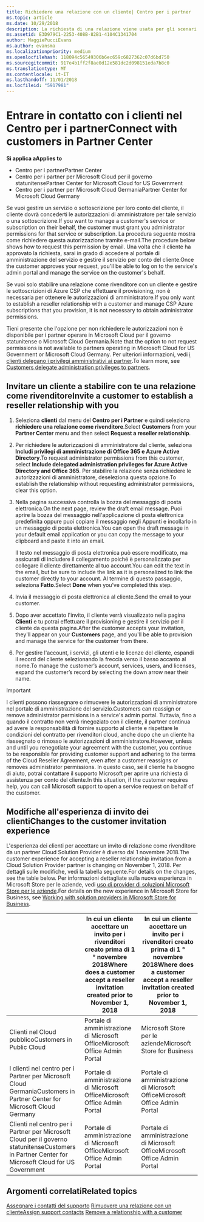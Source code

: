 ```yaml
---
title: Richiedere una relazione con un cliente| Centro per i partner
ms.topic: article
ms.date: 10/29/2018
description: La richiesta di una relazione viene usata per gli scenari multipartner e multicanale. È anche utile se un cliente rimuove i tuoi privilegi di amministratore delegato e devi ripristinarli per effettuare il provisioning o fornire supporto.
ms.assetid: E3D979C1-2253-408B-82B1-4104C1341704
author: MaggiePucciEvans
ms.author: evansma
ms.localizationpriority: medium
ms.openlocfilehash: 118094c56549306b6ec659c6827362c07d6bd750
ms.sourcegitcommit: 917e4b1ff2f8ae0d12e581dc2d098151eda7b8c0
ms.translationtype: MT
ms.contentlocale: it-IT
ms.lasthandoff: 11/01/2018
ms.locfileid: "5917981"
---
```

# <a name="connect-with-customers-in-partner-center"></a><span data-ttu-id="5a0d1-104">Entrare in contatto con i clienti nel Centro per i partner</span><span class="sxs-lookup"><span data-stu-id="5a0d1-104">Connect with customers in Partner Center</span></span>

**<span data-ttu-id="5a0d1-105">Si applica a</span><span class="sxs-lookup"><span data-stu-id="5a0d1-105">Applies to</span></span>**

-  <span data-ttu-id="5a0d1-106">Centro per i partner</span><span class="sxs-lookup"><span data-stu-id="5a0d1-106">Partner Center</span></span>
-  <span data-ttu-id="5a0d1-107">Centro per i partner per Microsoft Cloud per il governo statunitense</span><span class="sxs-lookup"><span data-stu-id="5a0d1-107">Partner Center for Microsoft Cloud for US Government</span></span>
-  <span data-ttu-id="5a0d1-108">Centro per i partner per Microsoft Cloud Germania</span><span class="sxs-lookup"><span data-stu-id="5a0d1-108">Partner Center for Microsoft Cloud Germany</span></span>

<span data-ttu-id="5a0d1-109">Se vuoi gestire un servizio o sottoscrizione per loro conto del cliente, il cliente dovrà concederti le autorizzazioni di amministratore per tale servizio o una sottoscrizione.</span><span class="sxs-lookup"><span data-stu-id="5a0d1-109">If you want to manage a customer's service or subscription on their behalf, the customer must grant you administrator permissions for that service or subscription.</span></span> <span data-ttu-id="5a0d1-110">La procedura seguente mostra come richiedere questa autorizzazione tramite e-mail.</span><span class="sxs-lookup"><span data-stu-id="5a0d1-110">The procedure below shows how to request this permission by email.</span></span> <span data-ttu-id="5a0d1-111">Una volta che il cliente ha approvato la richiesta, sarai in grado di accedere al portale di amministrazione del servizio e gestire il servizio per conto del cliente.</span><span class="sxs-lookup"><span data-stu-id="5a0d1-111">Once the customer approves your request, you'll be able to log on to the service's admin portal and manage the service on the customer's behalf.</span></span> 

<span data-ttu-id="5a0d1-112">Se vuoi solo stabilire una relazione come rivenditore con un cliente e gestire le sottoscrizioni di Azure CSP che effettuare il provisioning, non è necessaria per ottenere le autorizzazioni di amministratore.</span><span class="sxs-lookup"><span data-stu-id="5a0d1-112">If you only want to establish a reseller relationship with a customer and manage CSP Azure subscriptions that you provision, it is not necessary to obtain administrator permissions.</span></span>

<span data-ttu-id="5a0d1-113">Tieni presente che l'opzione per non richiedere le autorizzazioni non è disponibile per i partner operare in Microsoft Cloud per il governo statunitense o Microsoft Cloud Germania.</span><span class="sxs-lookup"><span data-stu-id="5a0d1-113">Note that the option to not request permissions is not available to partners operating in Microsoft Cloud for US Government or Microsoft Cloud Germany.</span></span> <span data-ttu-id="5a0d1-114">Per ulteriori informazioni, vedi [i clienti delegano i privilegi amministrativi ai partner](https://docs.microsoft.com/en-us/partner-center/customers_revoke_admin_privileges).</span><span class="sxs-lookup"><span data-stu-id="5a0d1-114">To learn more, see [Customers delegate administration privileges to partners](https://docs.microsoft.com/en-us/partner-center/customers_revoke_admin_privileges).</span></span>


## <a name="invite-a-customer-to-establish-a-reseller-relationship-with-you"></a><span data-ttu-id="5a0d1-115">Invitare un cliente a stabilire con te una relazione come rivenditore</span><span class="sxs-lookup"><span data-stu-id="5a0d1-115">Invite a customer to establish a reseller relationship with you</span></span>

1.  <span data-ttu-id="5a0d1-116">Seleziona **clienti** dal menu del **Centro per i Partner** e quindi seleziona **richiedere una relazione come rivenditore**.</span><span class="sxs-lookup"><span data-stu-id="5a0d1-116">Select **Customers** from your **Partner Center** menu and then select **Request a reseller relationship**.</span></span>

2.  <span data-ttu-id="5a0d1-117">Per richiedere le autorizzazioni di amministratore dal cliente, seleziona **Includi privilegi di amministrazione di Office 365 e Azure Active Directory**.</span><span class="sxs-lookup"><span data-stu-id="5a0d1-117">To request administrator permissions from this customer, select **Include delegated administration privileges for Azure Active Directory and Office 365**.</span></span> <span data-ttu-id="5a0d1-118">Per stabilire la relazione senza richiedere le autorizzazioni di amministratore, deseleziona questa opzione.</span><span class="sxs-lookup"><span data-stu-id="5a0d1-118">To establish the relationship without requesting administrator permissions, clear this option.</span></span> 

3.  <span data-ttu-id="5a0d1-119">Nella pagina successiva controlla la bozza del messaggio di posta elettronica.</span><span class="sxs-lookup"><span data-stu-id="5a0d1-119">On the next page, review the draft email message.</span></span> <span data-ttu-id="5a0d1-120">Puoi aprire la bozza del messaggio nell'applicazione di posta elettronica predefinita oppure puoi copiare il messaggio negli Appunti e incollarlo in un messaggio di posta elettronica.</span><span class="sxs-lookup"><span data-stu-id="5a0d1-120">You can open the draft message in your default email application or you can copy the message to your clipboard and paste it into an email.</span></span> 

    <span data-ttu-id="5a0d1-121">Il testo nel messaggio di posta elettronica può essere modificato, ma assicurati di includere il collegamento poiché è personalizzato per collegare il cliente direttamente al tuo account.</span><span class="sxs-lookup"><span data-stu-id="5a0d1-121">You can edit the text in the email, but be sure to include the link as it is personalized to link the customer directly to your account.</span></span> <span data-ttu-id="5a0d1-122">Al termine di questo passaggio, seleziona **Fatto**.</span><span class="sxs-lookup"><span data-stu-id="5a0d1-122">Select **Done** when you’ve completed this step.</span></span>

3.  <span data-ttu-id="5a0d1-123">Invia il messaggio di posta elettronica al cliente.</span><span class="sxs-lookup"><span data-stu-id="5a0d1-123">Send the email to your customer.</span></span>

5.  <span data-ttu-id="5a0d1-124">Dopo aver accettato l'invito, il cliente verrà visualizzato nella pagina **Clienti** e tu potrai effettuare il provisioning e gestire il servizio per il cliente da questa pagina.</span><span class="sxs-lookup"><span data-stu-id="5a0d1-124">After the customer accepts your invitation, they'll appear on your **Customers** page, and you'll be able to provision and manage the service for the customer from there.</span></span>

 
6.  <span data-ttu-id="5a0d1-125">Per gestire l'account, i servizi, gli utenti e le licenze del cliente, espandi il record del cliente selezionando la freccia verso il basso accanto al nome.</span><span class="sxs-lookup"><span data-stu-id="5a0d1-125">To manage the customer’s account, services, users, and licenses, expand the customer’s record by selecting the down arrow near their name.</span></span>


> [!IMPORTANT]  
> <span data-ttu-id="5a0d1-126">I clienti possono riassegnare o rimuovere le autorizzazioni di amministratore nel portale di amministrazione del servizio.</span><span class="sxs-lookup"><span data-stu-id="5a0d1-126">Customers can reassign or remove administrator permisions in a service's admin portal.</span></span> <span data-ttu-id="5a0d1-127">Tuttavia, fino a quando il contratto non verrà rinegoziato con il cliente, il partner continua ad avere la responsabilità di fornire supporto al cliente e rispettare le condizioni del contratto per rivenditori cloud, anche dopo che un cliente ha riassegnato o rimosso le autorizzazioni di amministratore.</span><span class="sxs-lookup"><span data-stu-id="5a0d1-127">However, unless and until you renegotiate your agreement with the customer, you continue to be responsible for providing customer support and adhering to the terms of the Cloud Reseller Agreement, even after a customer reassigns or removes administrator permissions.</span></span> <span data-ttu-id="5a0d1-128">In questo caso, se il cliente ha bisogno di aiuto, potrai contattare il supporto Microsoft per aprire una richiesta di assistenza per conto del cliente.</span><span class="sxs-lookup"><span data-stu-id="5a0d1-128">In this situation, if the customer requires help, you can call Microsoft support to open a service request on behalf of the customer.</span></span>

## <a name="changes-to-the-customer-invitation-experience"></a><span data-ttu-id="5a0d1-129">Modifiche all'esperienza di invito dei clienti</span><span class="sxs-lookup"><span data-stu-id="5a0d1-129">Changes to the customer invitation experience</span></span>
<span data-ttu-id="5a0d1-130">L'esperienza dei clienti per accettare un invito di relazione come rivenditore da un partner Cloud Solution Provider è diverso dal 1 novembre 2018.</span><span class="sxs-lookup"><span data-stu-id="5a0d1-130">The customer experience for accepting a reseller relationship invitation from a Cloud Solution Provider partner is changing on November 1, 2018.</span></span> <span data-ttu-id="5a0d1-131">Per dettagli sulle modifiche, vedi la tabella seguente.</span><span class="sxs-lookup"><span data-stu-id="5a0d1-131">For details on the changes, see the table below.</span></span> <span data-ttu-id="5a0d1-132">Per informazioni dettagliate sulla nuova esperienza in Microsoft Store per le aziende, vedi [uso di provider di soluzioni Microsoft Store per le aziende](https://docs.microsoft.com/en-us/microsoft-store/work-with-partner-microsoft-store-business).</span><span class="sxs-lookup"><span data-stu-id="5a0d1-132">For details on the new experience in Microsoft Store for Business, see [Working with solution providers in Microsoft Store for Business](https://docs.microsoft.com/en-us/microsoft-store/work-with-partner-microsoft-store-business).</span></span>

|  | <span data-ttu-id="5a0d1-133">In cui un cliente accettare un invito per i rivenditori creato prima di 1 ° novembre 2018</span><span class="sxs-lookup"><span data-stu-id="5a0d1-133">Where does a customer accept a reseller invitation created prior to November 1, 2018</span></span> | <span data-ttu-id="5a0d1-134">In cui un cliente accettare un invito per i rivenditori creato prima di 1 ° novembre 2018</span><span class="sxs-lookup"><span data-stu-id="5a0d1-134">Where does a customer accept a reseller invitation created prior to November 1, 2018</span></span> |
|---------|---------|---------
| <span data-ttu-id="5a0d1-135">Clienti nel Cloud pubblico</span><span class="sxs-lookup"><span data-stu-id="5a0d1-135">Customers in Public Cloud</span></span> | <span data-ttu-id="5a0d1-136">Portale di amministrazione di Microsoft Office</span><span class="sxs-lookup"><span data-stu-id="5a0d1-136">Microsoft Office Admin Portal</span></span> | <span data-ttu-id="5a0d1-137">Microsoft Store per le aziende</span><span class="sxs-lookup"><span data-stu-id="5a0d1-137">Microsoft Store for Business</span></span> |
| <span data-ttu-id="5a0d1-138">I clienti nel centro per i Partner per Microsoft Cloud Germania</span><span class="sxs-lookup"><span data-stu-id="5a0d1-138">Customers in Partner Center for Microsoft Cloud Germany</span></span> | <span data-ttu-id="5a0d1-139">Portale di amministrazione di Microsoft Office</span><span class="sxs-lookup"><span data-stu-id="5a0d1-139">Microsoft Office Admin Portal</span></span> | <span data-ttu-id="5a0d1-140">Portale di amministrazione di Microsoft Office</span><span class="sxs-lookup"><span data-stu-id="5a0d1-140">Microsoft Office Admin Portal</span></span> |
| <span data-ttu-id="5a0d1-141">Clienti nel centro per i Partner per Microsoft Cloud per il governo statunitense</span><span class="sxs-lookup"><span data-stu-id="5a0d1-141">Customers in Partner Center for Microsoft Cloud for US Government</span></span> | <span data-ttu-id="5a0d1-142">Portale di amministrazione di Microsoft Office</span><span class="sxs-lookup"><span data-stu-id="5a0d1-142">Microsoft Office Admin Portal</span></span> | <span data-ttu-id="5a0d1-143">Portale di amministrazione di Microsoft Office</span><span class="sxs-lookup"><span data-stu-id="5a0d1-143">Microsoft Office Admin Portal</span></span> |


## <a name="related-topics"></a><span data-ttu-id="5a0d1-144">Argomenti correlati</span><span class="sxs-lookup"><span data-stu-id="5a0d1-144">Related topics</span></span>

<span data-ttu-id="5a0d1-145">[Assegnare i contatti del supporto](assign-support-contacts.md)
[Rimuovere una relazione con un cliente](remove-a-relationship.md)</span><span class="sxs-lookup"><span data-stu-id="5a0d1-145">[Assign support contacts](assign-support-contacts.md)
[Remove a relationship with a customer](remove-a-relationship.md)</span></span>